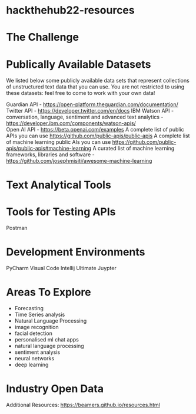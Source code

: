 # hackthehub22-resources

# The Challenge

# Publically Available Datasets
We listed below some publicly available data sets that represent collections of unstructured text data that you can use. You are not restricted to using these datasets: feel free to come to work with your own data!

Guardian API - https://open-platform.theguardian.com/documentation/  
Twitter API - https://developer.twitter.com/en/docs
IBM Watson API - conversation, language, sentiment and advanced text analytics - https://developer.ibm.com/components/watson-apis/  
Open AI API - https://beta.openai.com/examples
A complete list of public APIs you can use https://github.com/public-apis/public-apis
A complete list of machine learning public AIs you can use https://github.com/public-apis/public-apis#machine-learning
A curated list of machine learning frameworks, libraries and software - https://github.com/josephmisiti/awesome-machine-learning

# Text Analytical Tools

# Tools for Testing APIs
Postman

# Development Environments
PyCharm
Visual Code
Intellij Ultimate
Juypter


# Areas To Explore
- Forecasting
- Time Series analysis
- Natural Language Processing
- image recognition
- facial detection
- personalised ml chat apps
- natural language processing
- sentiment analysis
- neural networks
- deep learning

# Industry Open Data

Additional Resources:
https://beamers.github.io/resources.html

